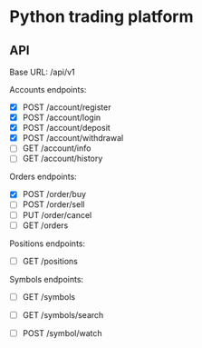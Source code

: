# Python trading platform

## API

Base URL: /api/v1

Accounts endpoints:
- [x] POST /account/register
- [x] POST /account/login
- [x] POST /account/deposit
- [x] POST /account/withdrawal
- [ ] GET /account/info
- [ ] GET /account/history

Orders endpoints:
- [x] POST /order/buy
- [ ] POST /order/sell
- [ ] PUT /order/cancel
- [ ] GET /orders

Positions endpoints:
- [ ] GET /positions

Symbols endpoints:
- [ ] GET /symbols
- [ ] GET /symbols/search
- [ ] POST /symbol/watch




 